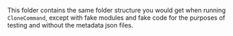 This folder contains the same folder structure you would get when running `CloneCommand`, except with fake modules and fake code for the purposes of testing and without the metadata json files.
